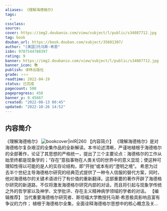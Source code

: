 ```yaml
---
aliases: 《理解海德格尔》
tags:
  - 
cssclass:
source:
cover: https://img2.doubanio.com/view/subject/l/public/s34087712.jpg
tag: book
douban_url: https://book.douban.com/subject/35601307/
author: "[美国]托马斯·希恩"
isbn: 9787544788397
rating: 9
banner: https://img2.doubanio.com/view/subject/l/public/s34087712.jpg
banner_icon: 📚
publish: 译林出版社
grade: ⭐⭐⭐
readtime: 2022-04-19
status: 已完成
pagecount: 508
pageprogress: 450
banner_y: 0.45667
created: "2022-08-13 00:45"
updated: "2022-10-26 14:52"
---
```

## 内容简介
《理解海德格尔》
![bookcover|inlR|260](https://img2.doubanio.com/view/subject/l/public/s34087712.jpg)
【内容简介】
《理解海德格尔》是对海德格尔复杂艰涩的全集作品的全新解读。本书论述清晰，严谨地植根于海德格尔的全部著作，论证了其思想的严格统一，提出了三个主要论点：海德格尔的工作从始至终都是现象学的；“存在”意指事物在人类关切的世界中的意义显现；使这种可理知性得以可能的是人的实存论结构，即“开抛”或本有的“澄明之境”。
希恩为过去半个世纪主导海德格尔研究的经典范式提供了一种令人信服的替代方案，同时，他对海德格尔的关键术语进行了有价值的重新翻译。这部重要的著作开辟了海德格尔研究的新道路，不仅将激发海德格尔研究内部的对话，而且将引起与现象学传统之外的哲学家以及神学、文学批评、存在主义精神病学领域的学者的对话。
【编辑推荐】
当代重要海德格尔研究者、斯坦福大学教授托马斯·希恩极具影响且富有争议的力作；
植根于海德格尔全集，全面诠释海德格尔思想中的核心概念及关...

 

 

  
